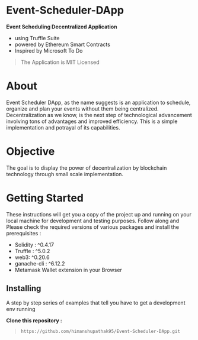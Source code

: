 # Event-Scheduler-DApp
**Event Scheduling Decentralized Application**
* using Truffle Suite 
* powered by Ethereum Smart Contracts
* Inspired by Microsoft To Do

> The Application is MIT Licensed

# About
Event Scheduler DApp, as the name suggests is an application to schedule, organize and plan your events without them being centralized. 
Decentralization as we know, is the next step of technological advancement involving tons of advantages and improved efficiency.
This is a simple implementation and potrayal of its capabilities.

# Objective
The goal is to display the power of decentralization by blockchain technology through small scale implementation.

# Getting Started 
These instructions will get you a copy of the project up and running on your local machine for development and testing purposes. Follow along and Please check the required versions of various packages and install the prerequisites : 

* Solidity : ^0.4.17
* Truffle : ^5.0.2
* web3: ^0.20.6
* ganache-cli : ^6.12.2 
* Metamask Wallet extension in your Browser

## Installing 
A step by step series of examples that tell you have to get a development env running

**Clone this repository :**
> ``` https://github.com/himanshupathak95/Event-Scheduler-DApp.git ```


